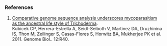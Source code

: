 ### References

1.  [Comparative genome sequence analysis underscores mycoparasitism as
    the ancestral life style of
    Trichoderma](http://europepmc.org/abstract/MED/21501500).\
    Kubicek CP, Herrera-Estrella A, Seidl-Seiboth V, Martinez DA,
    Druzhinina IS, Thon M, Zeilinger S, Casas-Flores S, Horwitz BA,
    Mukherjee PK et al. 2011. Genome Biol.. 12:R40.
